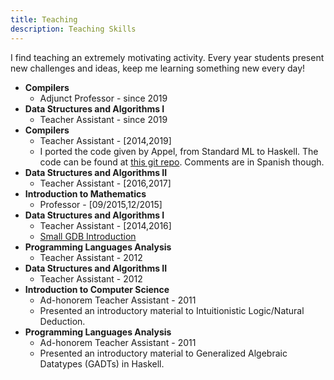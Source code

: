 ```yaml
---
title: Teaching
description: Teaching Skills
---
```


I find teaching an extremely motivating activity. Every year students present
new challenges and ideas, keep me learning something new every day! 
<!-- Which is also the same reason why I did not stay more than a few years in the -->
<!-- same subject, but Compilers -->

- **Compilers**
    + Adjunct Professor - since 2019
- **Data Structures and Algorithms I**
    + Teacher Assistant - since 2019 
- **Compilers**
    + Teacher Assistant - [2014,2019]
    + I ported the code given by Appel, from Standard ML to Haskell.
        The code can be found at [this git
        repo](https://git.labdcc.fceia.unr.edu.ar/Compiladores/TigerHaskell).
        Comments are in Spanish though.
- **Data Structures and Algorithms II**
    + Teacher Assistant - [2016,2017]
- **Introduction to Mathematics**
    + Professor - [09/2015,12/2015]
- **Data Structures and Algorithms I**
    + Teacher Assistant - [2014,2016] 
    + [Small GDB Introduction](/$presentation$)
- **Programming Languages Analysis**
    + Teacher Assistant - 2012 
- **Data Structures and Algorithms II**
    + Teacher Assistant - 2012
- **Introduction to Computer Science**
    + Ad-honorem Teacher Assistant - 2011 
    + Presented an introductory material to Intuitionistic Logic/Natural
      Deduction.
- **Programming Languages Analysis**
    + Ad-honorem Teacher Assistant - 2011 
    + Presented an introductory material to Generalized Algebraic Datatypes
      (GADTs) in Haskell.
